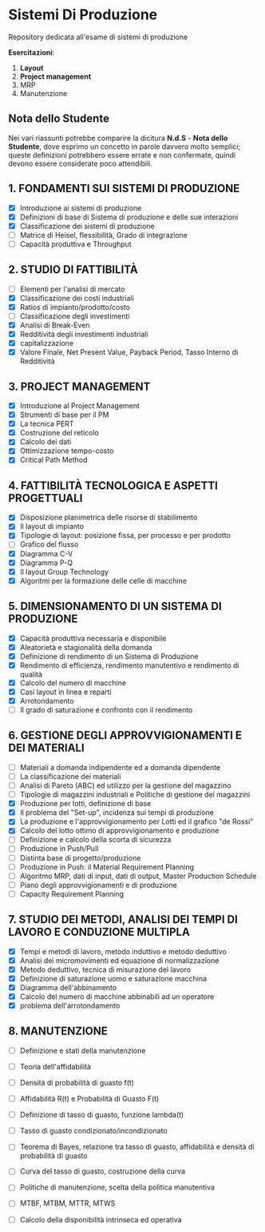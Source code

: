 # Sistemi Di Produzione
Repository dedicata all'esame di sistemi di produzione

**Esercitazioni**:

1. **Layout**
2. **Project management**
3. MRP
4. Manutenzione

## Nota dello Studente

Nei vari riassunti potrebbe comparire la dicitura  **N.d.S** - **Nota dello Studente**, dove esprimo un concetto in parole davvero molto semplici; queste definizioni potrebbero essere errate e non confermate, quindi devono essere considerate poco attendibili.

## 1. FONDAMENTI SUI SISTEMI DI PRODUZIONE
- [x] Introduzione ai sistemi di produzione
- [x] Definizioni di base di Sistema di produzione e delle sue interazioni
- [x] Classificazione dei sistemi di produzione
- [ ] Matrice di Heisel, flessibilità, Grado di integrazione
- [ ] Capacità produttiva e Throughput

## 2. STUDIO DI FATTIBILITÀ
- [ ] Elementi per l'analisi di mercato
- [x] Classificazione dei costi industriali
- [x] Ratios di impianto/prodotto/costo
- [ ] Classificazione degli investimenti
- [x] Analisi di Break-Even
- [x] Redditività degli investimenti industriali 
- [x] capitalizzazione
- [x] Valore Finale, Net Present Value, Payback Period, Tasso Interno di Redditività

## 3. PROJECT MANAGEMENT
- [x] Introduzione al Project Management
- [x] Strumenti di base per il PM
- [x] La tecnica PERT
- [x] Costruzione del reticolo
- [x] Calcolo dei dati
- [x] Ottimizzazione tempo-costo
- [x] Critical Path Method

## 4. FATTIBILITÀ TECNOLOGICA E ASPETTI PROGETTUALI
- [x] Disposizione planimetrica delle risorse di stabilimento
- [x] Il layout di impianto
- [x] Tipologie di layout: posizione fissa, per processo e per prodotto
- [ ] Grafico del flusso
- [x] Diagramma C-V
- [x] Diagramma P-Q
- [x] Il layout Group Technology
- [x] Algoritmi per la formazione delle celle di macchine

## 5. DIMENSIONAMENTO DI UN SISTEMA DI PRODUZIONE
- [x] Capacità produttiva necessaria e disponibile
- [x] Aleatorietà e stagionalità della domanda
- [x] Definizione di rendimento di un Sistema di Produzione
- [x] Rendimento di efficienza, rendimento manutentivo e rendimento di qualità
- [x] Calcolo del numero di macchine
- [x] Casi layout in linea e reparti
- [x] Arrotondamento
- [ ] Il grado di saturazione e confronto con il rendimento

## 6. GESTIONE DEGLI APPROVVIGIONAMENTI E DEI MATERIALI
- [ ] Materiali a domanda indipendente ed a domanda dipendente
- [ ] La classificazione dei materiali
- [ ] Analisi di Pareto (ABC) ed utilizzo per la gestione del magazzino
- [ ] Tipologie di magazzini industriali e Politiche di gestione dei magazzini
- [x] Produzione per lotti, definizione di base
- [x] Il problema del "Set-up", incidenza sui tempi di produzione
- [x] La produzione e l'approvvigionamento per Lotti ed il grafico "de Rossi"
- [x] Calcolo del lotto ottimo di approvvigionamento e produzione
- [ ] Definizione e calcolo della scorta di sicurezza
- [ ] Produzione in Push/Pull
- [ ] Distinta base di progetto/produzione
- [ ] Produzione in Push: il Material Requirement Planning
- [ ] Algoritmo MRP, dati di input, dati di output, Master Production Schedule
- [ ] Piano degli approvvigionamenti e di produzione
- [ ] Capacity Requirement Planning

## 7. STUDIO DEI METODI, ANALISI DEI TEMPI DI LAVORO E CONDUZIONE MULTIPLA
- [x] Tempi e metodi di lavoro, metodo induttivo e metodo deduttivo
- [x] Analisi dei micromovimenti ed equazione di normalizzazione
- [x] Metodo deduttivo, tecnica di misurazione del lavoro
- [x] Definizione di saturazione uomo e saturazione macchina
- [x] Diagramma dell'abbinamento
- [x] Calcolo del numero di macchine abbinabili ad un operatore
- [x] problema dell'arrotondamento

## 8. MANUTENZIONE
- [ ] Definizione e stati della manutenzione
- [ ] Teoria dell'affidabilità
- [ ] Densità di probabilità di guasto f(t)
- [ ] Affidabilità R(t) e Probabilità di Guasto F(t)
- [ ] Definizione di tasso di guasto, funzione lambda(t)
- [ ] Tasso di guasto condizionato/incondizionato
- [ ] Teorema di Bayes, relazione tra tasso di guasto, affidabilità e densità di probabilità di guasto
- [ ] Curva del tasso di guasto, costruzione della curva
- [ ] Politiche di manutenzione, scelta della politica manutentiva
- [ ] MTBF, MTBM, MTTR, MTWS
- [ ] Calcolo della disponibilità intrinseca ed operativa

